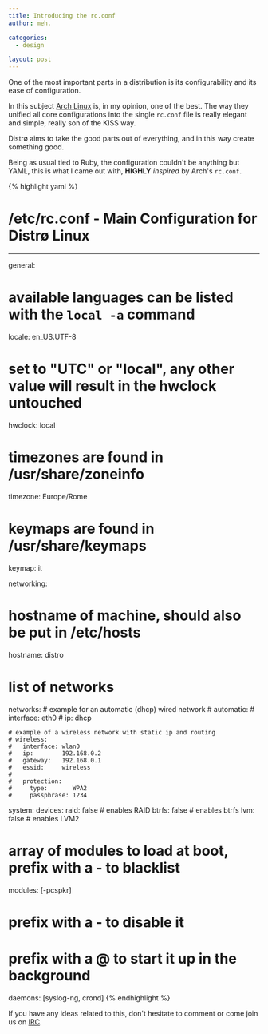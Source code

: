 ```yaml
---
title: Introducing the rc.conf
author: meh.

categories:
  - design

layout: post
---
```


One of the most important parts in a distribution is its configurability and its ease of configuration.

In this subject [Arch Linux](http://archlinux.org) is, in my opinion, one of the best. The way they
unified all core configurations into the single `rc.conf` file is really elegant and simple, really
son of the KISS way.

Distrø aims to take the good parts out of everything, and in this way create something good.

Being as usual tied to Ruby, the configuration couldn't be anything but YAML, this is what I came out
with, **HIGHLY** _inspired_ by Arch's `rc.conf`.

{% highlight yaml %}
# /etc/rc.conf - Main Configuration for Distrø Linux
---

general:
  # available languages can be listed with the `local -a` command
  locale: en_US.UTF-8

  # set to "UTC" or "local", any other value will result in the hwclock untouched
  hwclock: local

  # timezones are found in /usr/share/zoneinfo
  timezone: Europe/Rome

  # keymaps are found in /usr/share/keymaps
  keymap: it

networking:
  # hostname of machine, should also be put in /etc/hosts
  hostname: distro

  # list of networks
  networks:
    # example for an automatic (dhcp) wired network
    # automatic:
    #   interface: eth0
    #   ip:        dhcp

    # example of a wireless network with static ip and routing
    # wireless:
    #   interface: wlan0
    #   ip:        192.168.0.2
    #   gateway:   192.168.0.1
    #   essid:     wireless
    #
    #   protection:
    #     type:       WPA2
    #     passphrase: 1234

system:
  devices:
    raid:  false # enables RAID
    btrfs: false # enables btrfs
    lvm:   false # enables LVM2

  # array of modules to load at boot, prefix with a - to blacklist
  modules: [-pcspkr]

  # prefix with a - to disable it
  # prefix with a @ to start it up in the background
  daemons: [syslog-ng, crond]
{% endhighlight %}

If you have any ideas related to this, don't hesitate to comment or come join us on
[IRC](/docs/en/contributing.html#irc).
